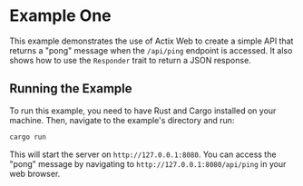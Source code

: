 # Example One

This example demonstrates the use of Actix Web to create a simple API that returns a "pong" message when the `/api/ping` endpoint is accessed. It also shows how to use the `Responder` trait to return a JSON response.

## Running the Example

To run this example, you need to have Rust and Cargo installed on your machine. Then, navigate to the example's directory and run:

```bash
cargo run
```

This will start the server on `http://127.0.0.1:8080`. You can access the "pong" message by navigating to `http://127.0.0.1:8080/api/ping` in your web browser.
